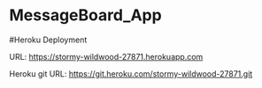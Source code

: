# MessageBoard_App

#Heroku Deployment

 URL: https://stormy-wildwood-27871.herokuapp.com

 Heroku git URL:  https://git.heroku.com/stormy-wildwood-27871.git